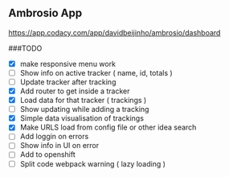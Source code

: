 ## Ambrosio App

https://app.codacy.com/app/davidbeijinho/ambrosio/dashboard


###TODO 

- [x] make responsive menu work
- [ ] Show info on active tracker ( name, id, totals )
- [ ] Update tracker after tracking
- [x] Add router to get inside a tracker
- [x] Load data for that tracker ( trackings )
- [ ] Show updating while adding a tracking
- [x] Simple data visualisation of trackings
- [x] Make URLS load from config file or other idea search
- [ ] Add loggin on errors
- [ ] Show info in UI on error
- [ ] Add to openshift
- [ ] Split code webpack warning ( lazy loading )
